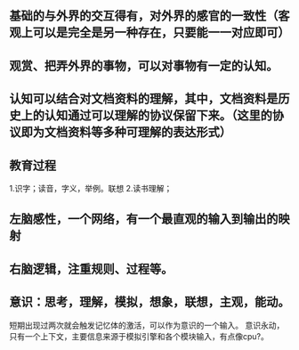 ## 基础的与外界的交互得有，对外界的感官的一致性（客观上可以是完全是另一种存在，只要能一一对应即可）

## 观赏、把弄外界的事物，可以对事物有一定的认知。

## 认知可以结合对文档资料的理解，其中，文档资料是历史上的认知通过可以理解的协议保留下来。（这里的协议即为文档资料等多种可理解的表达形式）


## 教育过程

1.识字；读音，字义，举例。联想
2.读书理解；



## 左脑感性，一个网络，有一个最直观的输入到输出的映射
## 右脑逻辑，注重规则、过程等。

## 意识：思考，理解，模拟，想象，联想，主观，能动。

短期出现过两次就会触发记忆体的激活，可以作为意识的一个输入。
意识永动，只有一个上下文，主要信息来源于模拟引擎和各个模块输入，有点像cpu?。